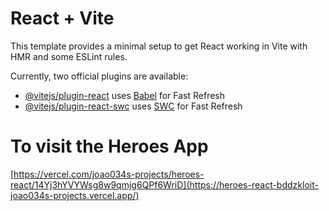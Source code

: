 # React + Vite

This template provides a minimal setup to get React working in Vite with HMR and some ESLint rules.

Currently, two official plugins are available:

- [@vitejs/plugin-react](https://github.com/vitejs/vite-plugin-react/blob/main/packages/plugin-react/README.md) uses [Babel](https://babeljs.io/) for Fast Refresh
- [@vitejs/plugin-react-swc](https://github.com/vitejs/vite-plugin-react-swc) uses [SWC](https://swc.rs/) for Fast Refresh

# To visit the Heroes App
[https://vercel.com/joao034s-projects/heroes-react/14Yj3hYVYWsg8w9qmjg6QPf6WriD](https://heroes-react-bddzkloit-joao034s-projects.vercel.app/)
